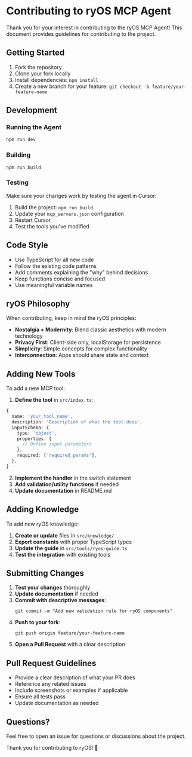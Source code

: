# Contributing to ryOS MCP Agent

Thank you for your interest in contributing to the ryOS MCP Agent! This document provides guidelines for contributing to the project.

## Getting Started

1. Fork the repository
2. Clone your fork locally
3. Install dependencies: `npm install`
4. Create a new branch for your feature: `git checkout -b feature/your-feature-name`

## Development

### Running the Agent
```bash
npm run dev
```

### Building
```bash
npm run build
```

### Testing
Make sure your changes work by testing the agent in Cursor:
1. Build the project: `npm run build`
2. Update your `mcp_servers.json` configuration
3. Restart Cursor
4. Test the tools you've modified

## Code Style

- Use TypeScript for all new code
- Follow the existing code patterns
- Add comments explaining the "why" behind decisions
- Keep functions concise and focused
- Use meaningful variable names

## ryOS Philosophy

When contributing, keep in mind the ryOS principles:
- **Nostalgia + Modernity**: Blend classic aesthetics with modern technology
- **Privacy First**: Client-side only, localStorage for persistence
- **Simplicity**: Simple concepts for complex functionality
- **Interconnection**: Apps should share state and context

## Adding New Tools

To add a new MCP tool:

1. **Define the tool** in `src/index.ts`:
```typescript
{
  name: 'your_tool_name',
  description: 'Description of what the tool does',
  inputSchema: {
    type: 'object',
    properties: {
      // Define input parameters
    },
    required: ['required_params'],
  },
}
```

2. **Implement the handler** in the switch statement
3. **Add validation/utility functions** if needed
4. **Update documentation** in README.md

## Adding Knowledge

To add new ryOS knowledge:

1. **Create or update** files in `src/knowledge/`
2. **Export constants** with proper TypeScript types
3. **Update the guide** in `src/tools/ryos-guide.ts`
4. **Test the integration** with existing tools

## Submitting Changes

1. **Test your changes** thoroughly
2. **Update documentation** if needed
3. **Commit with descriptive messages**:
   ```
   git commit -m "Add new validation rule for ryOS components"
   ```
4. **Push to your fork**:
   ```
   git push origin feature/your-feature-name
   ```
5. **Open a Pull Request** with a clear description

## Pull Request Guidelines

- Provide a clear description of what your PR does
- Reference any related issues
- Include screenshots or examples if applicable
- Ensure all tests pass
- Update documentation as needed

## Questions?

Feel free to open an issue for questions or discussions about the project.

Thank you for contributing to ryOS! 🚀

